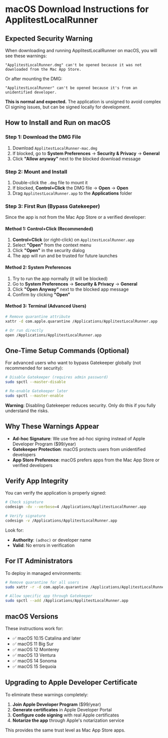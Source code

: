 # macOS Download Instructions for ApplitestLocalRunner

## Expected Security Warning

When downloading and running ApplitestLocalRunner on macOS, you will see these warnings:

```text
"ApplitestLocalRunner.dmg" can't be opened because it was not downloaded from the Mac App Store.
```

Or after mounting the DMG:

```text
"ApplitestLocalRunner" can't be opened because it's from an unidentified developer.
```

**This is normal and expected.** The application is unsigned to avoid complex CI signing issues, but can be signed locally for development.

## How to Install and Run on macOS

### Step 1: Download the DMG File

1. Download `ApplitestLocalRunner-mac.dmg`
2. If blocked, go to **System Preferences** → **Security & Privacy** → **General**
3. Click **"Allow anyway"** next to the blocked download message

### Step 2: Mount and Install

1. Double-click the `.dmg` file to mount it
2. If blocked, **Control+Click** the DMG file → **Open** → **Open**
3. Drag `ApplitestLocalRunner.app` to the **Applications** folder

### Step 3: First Run (Bypass Gatekeeper)

Since the app is not from the Mac App Store or a verified developer:

#### Method 1: Control+Click (Recommended)

1. **Control+Click** (or right-click) on `ApplitestLocalRunner.app`
2. Select **"Open"** from the context menu
3. Click **"Open"** in the security dialog
4. The app will run and be trusted for future launches

#### Method 2: System Preferences

1. Try to run the app normally (it will be blocked)
2. Go to **System Preferences** → **Security & Privacy** → **General**
3. Click **"Open Anyway"** next to the blocked app message
4. Confirm by clicking **"Open"**

#### Method 3: Terminal (Advanced Users)

```bash
# Remove quarantine attribute
xattr -d com.apple.quarantine /Applications/ApplitestLocalRunner.app

# Or run directly
open /Applications/ApplitestLocalRunner.app
```

## One-Time Setup Commands (Optional)

For advanced users who want to bypass Gatekeeper globally (not recommended for security):

```bash
# Disable Gatekeeper (requires admin password)
sudo spctl --master-disable

# Re-enable Gatekeeper later
sudo spctl --master-enable
```

**Warning**: Disabling Gatekeeper reduces security. Only do this if you fully understand the risks.

## Why These Warnings Appear

- **Ad-hoc Signature**: We use free ad-hoc signing instead of Apple Developer Program ($99/year)
- **Gatekeeper Protection**: macOS protects users from unidentified developers
- **App Store Preference**: macOS prefers apps from the Mac App Store or verified developers

## Verify App Integrity

You can verify the application is properly signed:

```bash
# Check signature
codesign -dv --verbose=4 /Applications/ApplitestLocalRunner.app

# Verify signature
codesign -v /Applications/ApplitestLocalRunner.app
```

Look for:

- **Authority**: `(adhoc)` or developer name
- **Valid**: No errors in verification

## For IT Administrators

To deploy in managed environments:

```bash
# Remove quarantine for all users
sudo xattr -r -d com.apple.quarantine /Applications/ApplitestLocalRunner.app

# Allow specific app through Gatekeeper
sudo spctl --add /Applications/ApplitestLocalRunner.app
```

## macOS Versions

These instructions work for:

- ✅ macOS 10.15 Catalina and later
- ✅ macOS 11 Big Sur
- ✅ macOS 12 Monterey
- ✅ macOS 13 Ventura
- ✅ macOS 14 Sonoma
- ✅ macOS 15 Sequoia

## Upgrading to Apple Developer Certificate

To eliminate these warnings completely:

1. **Join Apple Developer Program** ($99/year)
2. **Generate certificates** in Apple Developer Portal
3. **Configure code signing** with real Apple certificates
4. **Notarize the app** through Apple's notarization service

This provides the same trust level as Mac App Store apps.
